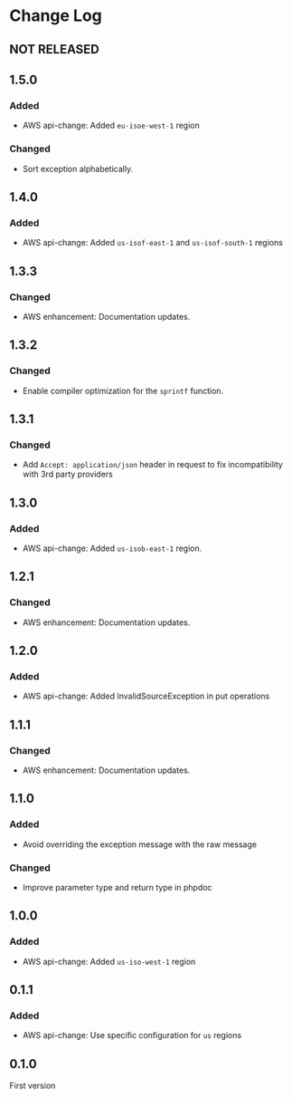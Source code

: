 # Change Log

## NOT RELEASED

## 1.5.0

### Added

- AWS api-change: Added `eu-isoe-west-1` region

### Changed

- Sort exception alphabetically.

## 1.4.0

### Added

- AWS api-change: Added `us-isof-east-1` and `us-isof-south-1` regions

## 1.3.3

### Changed

- AWS enhancement: Documentation updates.

## 1.3.2

### Changed

- Enable compiler optimization for the `sprintf` function.

## 1.3.1

### Changed

- Add `Accept: application/json` header in request to fix incompatibility with 3rd party providers

## 1.3.0

### Added

- AWS api-change: Added `us-isob-east-1` region.

## 1.2.1

### Changed

- AWS enhancement: Documentation updates.

## 1.2.0

### Added

- AWS api-change: Added InvalidSourceException in put operations

## 1.1.1

### Changed

- AWS enhancement: Documentation updates.

## 1.1.0

### Added

- Avoid overriding the exception message with the raw message

### Changed

- Improve parameter type and return type in phpdoc

## 1.0.0

### Added

- AWS api-change: Added `us-iso-west-1` region

## 0.1.1

### Added

- AWS api-change: Use specific configuration for `us` regions

## 0.1.0

First version

